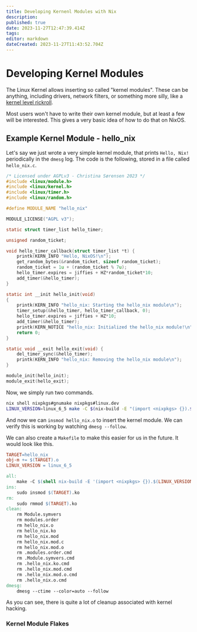```yaml
---
title: Developing Kernenl Modules with Nix
description: 
published: true
date: 2023-11-27T12:47:39.414Z
tags: 
editor: markdown
dateCreated: 2023-11-27T11:43:52.704Z
---
```


# Developing Kernel Modules
The Linux Kernel allows inserting so called "kernel modules". These can be anything, including drivers, network filters, or something more silly, like a [kernel level rickroll](https://github.com/fpletz/kernelroll).

Most users won't have to write their own kernel module, but at least a few will be interested. This gives a very basic idea of how to do that on NixOS.

## Example Kernel Module - hello_nix
Let's say we just wrote a very simple kernel module, that prints `Hello, Nix!` periodically in the `dmesg` log. The code is the following, stored in a file called `hello_nix.c`.

```c
/* Licensed under AGPLv3 - Christina Sørensen 2023 */
#include <linux/module.h>
#include <linux/kernel.h>
#include <linux/timer.h>
#include <linux/random.h>

#define MODULE_NAME "hello_nix"

MODULE_LICENSE("AGPL v3");

static struct timer_list hello_timer;

unsigned random_ticket;

void hello_timer_callback(struct timer_list *t) {
    printk(KERN_INFO "Hello, NixOS!\n");
    get_random_bytes(&random_ticket, sizeof random_ticket);
    random_ticket = 1u + (random_ticket % 7u);
    hello_timer.expires = jiffies + HZ*random_ticket*10;
    add_timer(&hello_timer);
}

static int __init hello_init(void)
{
    printk(KERN_INFO "hello_nix: Starting the hello_nix module\n");
    timer_setup(&hello_timer, hello_timer_callback, 0);
    hello_timer.expires = jiffies + HZ*10;
    add_timer(&hello_timer);
    printk(KERN_NOTICE "hello_nix: Initialized the hello_nix module!\n");
    return 0;
}

static void __exit hello_exit(void) {
    del_timer_sync(&hello_timer);
    printk(KERN_INFO "hello_nix: Removing the hello_nix module\n");
}

module_init(hello_init);
module_exit(hello_exit);
```

Now, we simply run two commands.

```bash
nix shell nixpkgs#gnumake nixpkgs#linux.dev
LINUX_VERSION=linux_6_5 make -C $(nix-build -E "(import <nixpkgs> {}).$LINUX_VERSION.dev" --no-out-link)/lib/modules/*/build M=$(pwd) modules
```

And now we can `insmod hello_nix.o` to insert the kernel module. We can verify this is working by watching `dmesg --follow`.

We can also create a `Makefile` to make this easier for us in the future. It would look like this.

```makefile
TARGET=hello_nix
obj-m += $(TARGET).o
LINUX_VERSION = linux_6_5

all:
    make -C $(shell nix-build -E '(import <nixpkgs> {}).$(LINUX_VERSION).dev' --no-out-link)/lib/modules/*/build M=$(shell pwd) modules
ins:
    sudo insmod $(TARGET).ko
rm:
    sudo rmmod $(TARGET).ko
clean:
    rm Module.symvers
    rm modules.order
    rm hello_nix.o
    rm hello_nix.ko
    rm hello_nix.mod
    rm hello_nix.mod.c
    rm hello_nix.mod.o
    rm .modules.order.cmd
    rm .Module.symvers.cmd
    rm .hello_nix.ko.cmd
    rm .hello_nix.mod.cmd
    rm .hello_nix.mod.o.cmd
    rm .hello_nix.o.cmd
dmesg:
    dmesg --ctime --color=auto --follow
```

As you can see, there is quite a lot of cleanup associated with kernel hacking.

### Kernel Module Flakes


